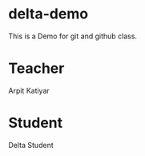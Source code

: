 # delta-demo
This is a Demo for git and github class.

# Teacher
Arpit Katiyar

# Student
Delta Student